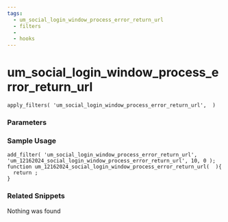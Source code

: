 ```yaml
---
tags: 
  - um_social_login_window_process_error_return_url
  - filters
  - 
  - hooks
---
```

# um\_social\_login\_window\_process\_error\_return\_url

``` php:no-line-numbers
apply_filters( 'um_social_login_window_process_error_return_url',  )
```
<div class='hook-sep'></div>

### Parameters

<div class='hook-sep'></div>



### Sample Usage

``` php:no-line-numbers
add_filter( 'um_social_login_window_process_error_return_url', 'um_12162024_social_login_window_process_error_return_url', 10, 0 );
function um_12162024_social_login_window_process_error_return_url(  ){
  return ;
}
```
<div class='hook-sep'></div>



### Related Snippets

Nothing was found

